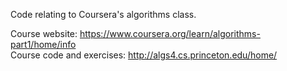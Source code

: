 Code relating to Coursera's algorithms class.

Course website: https://www.coursera.org/learn/algorithms-part1/home/info  
Course code and exercises: http://algs4.cs.princeton.edu/home/
